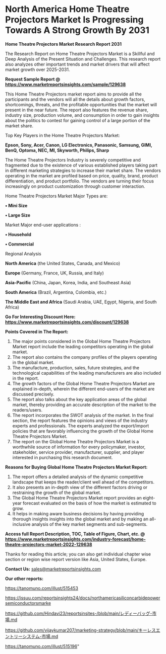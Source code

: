 # North America Home Theatre Projectors Market Is Progressing Towards A Strong Growth By 2031

<strong>Home Theatre Projectors Market Research Report 2031</strong>

The Research Report on Home Theatre Projectors Market is a Skillful and Deep Analysis of the Present Situation and Challenges. This research report also analyzes other important trends and market drivers that will affect market growth over 2025-2031.

<strong>Request Sample Report @ <a href=https://www.marketreportsinsights.com/sample/129638>https://www.marketreportsinsights.com/sample/129638</a></strong>

This Home Theatre Projectors market report aims to provide all the participants and the vendors will all the details about growth factors, shortcomings, threats, and the profitable opportunities that the market will present in the near future. The report also features the revenue share, industry size, production volume, and consumption in order to gain insights about the politics to contest for gaining control of a large portion of the market share.

Top Key Players in the Home Theatre Projectors Market:

<strong>Epson, Sony, Acer, Canon, LG Electronics, Panasonic, Samsung, GIMI, BenQ, Optoma, NEC, MI, Skyworth, Philips, Sharp</strong>

The Home Theatre Projectors Industry is severely competitive and fragmented due to the existence of various established players taking part in different marketing strategies to increase their market share. The vendors operating in the market are profiled based on price, quality, brand, product differentiation, and product portfolio. The vendors are turning their focus increasingly on product customization through customer interaction.

Home Theatre Projectors Market Major Types are:

<strong>• Mini Size

• Large Size</strong>

Market Major end-user applications :

<strong>• Household

• Commercial</strong>

Regional Analysis

</u><strong><b>North America</b></strong> (the United States, Canada, and Mexico)

<strong><b>Europe </b></strong>(Germany, France, UK, Russia, and Italy)

<strong><b>Asia-Pacific</b></strong> (China, Japan, Korea, India, and Southeast Asia)

<strong><b>South America</b></strong> (Brazil, Argentina, Colombia, etc.)

<strong><b>The Middle East and Africa</b></strong> (Saudi Arabia, UAE, Egypt, Nigeria, and South Africa)

<strong>Go For Interesting Discount Here: <a href=https://www.marketreportsinsights.com/discount/129638>https://www.marketreportsinsights.com/discount/129638</a></strong>

<strong>Points Covered in The Report:</strong>
<ol>
  <li>The major points considered in the Global Home Theatre Projectors Market report include the leading competitors operating in the global market.</li>
  <li>The report also contains the company profiles of the players operating in the global market.</li>
  <li>The manufacture, production, sales, future strategies, and the technological capabilities of the leading manufacturers are also included in the report.</li>
  <li>The growth factors of the Global Home Theatre Projectors Market are explained in-depth, wherein the different end-users of the market are discussed precisely.</li>
  <li>The report also talks about the key application areas of the global market, thereby providing an accurate description of the market to the readers/users.</li>
  <li>The report incorporates the SWOT analysis of the market. In the final section, the report features the opinions and views of the industry experts and professionals. The experts analyzed the export/import policies that are favorably influencing the growth of the Global Home Theatre Projectors Market.</li>
  <li>The report on the Global Home Theatre Projectors Market is a worthwhile source of information for every policymaker, investor, stakeholder, service provider, manufacturer, supplier, and player interested in purchasing this research document.</li>
</ol>
<strong>Reasons for Buying Global Home Theatre Projectors Market Report:</strong>

<ol>
  <li>The report offers a detailed analysis of the dynamic competitive landscape that keeps the reader/client well ahead of the competitors.</li>
  <li>It also presents an in-depth view of the different factors driving or restraining the growth of the global market.</li>
  <li>The Global Home Theatre Projectors Market report provides an eight-year forecast evaluated on the basis of how the market is estimated to grow.</li>
  <li>It helps in making aware business decisions by having providing thorough insights insights into the global market and by making an all-inclusive analysis of the key market segments and sub-segments.</li>
</ol>
<strong>Access full Report Description, TOC, Table of Figure, Chart, etc. @ <a href=https://www.marketreportsinsights.com/industry-forecast/home-theatre-projectors-market-2022-129638>https://www.marketreportsinsights.com/industry-forecast/home-theatre-projectors-market-2022-129638</a></strong>


Thanks for reading this article; you can also get individual chapter wise section or region wise report version like Asia, United States, Europe.

<strong>Contact Us:</strong>
sales@marketreportsinsights.com

<strong>Our other reports:</strong>

<a href=https://tanomuno.com/illust/515453>https://tanomuno.com/illust/515453</a>

<a href=https://issuu.com/reportsinsights24/docs/northamericasiliconcarbidepowersemiconductorsmarke>https://issuu.com/reportsinsights24/docs/northamericasiliconcarbidepowersemiconductorsmarke</a>

<a href=https://github.com/Hindavi23/reportsinsites-/blob/main/レディーバッグ-市場.md>https://github.com/Hindavi23/reportsinsites-/blob/main/レディーバッグ-市場.md</a>

<a href=https://github.com/vijaykumar207/marketing-strategy/blob/main/キーレスエントリーシステム-市場.md>https://github.com/vijaykumar207/marketing-strategy/blob/main/キーレスエントリーシステム-市場.md</a>

<a href=https://tanomuno.com/illust/515196>https://tanomuno.com/illust/515196</a>"
